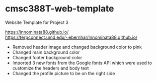 # cmsc388T-web-template

Website Template for Project 3

https://innominata88.github.io/
https://terpconnect.umd.edu/~ebernhar/Innominata88.github.io/

- Removed header image and changed background color to pink
- Changed main background color
- Changed footer background color
- Imported 3 new fonts from the Google fonts API which were used to customize the headers and body text
- Changed the profile picture to be on the right side
